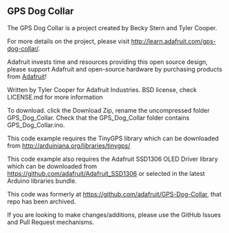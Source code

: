 ## GPS Dog Collar

The GPS Dog Collar is a project created by Becky Stern and Tyler Cooper.  

For more details on the project, please visit http://learn.adafruit.com/gps-dog-collar/.

Adafruit invests time and resources providing this open source design, please support Adafruit and open-source hardware by purchasing products from [Adafruit](https://www.adafruit.com)!

Written by Tyler Cooper for Adafruit Industries. 
BSD license, check LICENSE.md for more information

To download. click the Download Zip, rename the uncompressed folder GPS_Dog_Collar. 
Check that the GPS_Dog_Collar folder contains GPS_Dog_Collar.ino.

This code example requires the TinyGPS library which can be downloaded from http://arduiniana.org/libraries/tinygps/

This code example also requires the Adafruit SSD1306 OLED Driver library which can be downloaded 
from https://github.com/adafruit/Adafruit_SSD1306 or selected in the latest Arduino libraries bundle.

This code was formerly at https://github.com/adafruit/GPS-Dog-Collar, that repo has been archived.

If you are looking to make changes/additions, please use the GitHub Issues and Pull Request mechanisms.
